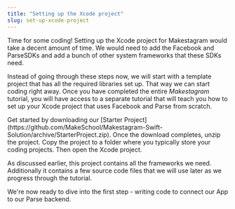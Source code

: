 ```yaml
---
title: "Setting up the Xcode project"
slug: set-up-xcode-project
---
```


Time for some coding! Setting up the Xcode project for Makestagram would take a decent amount of time. We would need to add the Facebook and ParseSDKs and add a bunch of other system frameworks that these SDKs need.

Instead of going through these steps now, we will start with a template project that has all the required libraries set up. That way we can start coding right away. Once you have completed the entire *Makestagram* tutorial, you will have access to a separate tutorial that will teach you how to set up your Xcode project that uses Facebook and Parse from scratch.

<div class="action"></div>
Get started by downloading our [Starter Project](https://github.com/MakeSchool/Makestagram-Swift-Solution/archive/StarterProject.zip).
Once the download completes, unzip the project. Copy the project to a folder where you typically store your coding projects. Then open the Xcode project.

As discussed earlier, this project contains all the frameworks we need. Additionally it contains a few source code files that we will use later as we progress through the tutorial.

We're now ready to dive into the first step - writing code to connect our App to our Parse backend.
